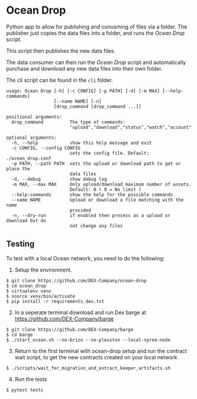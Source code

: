 # Ocean Drop

Python app to allow for publishing and conusming of files via a folder.
The publisher just copies the data files into a folder, and runs the
*Ocean Drop* script.

This script then publishes the new data files.

The data consumer can then run the *Ocean Drop* script and automatically
purchase and download any new data files into their own folder.

The cli script can be found in the `cli` folder.


```
usage: Ocean Drop [-h] [-c CONFIG] [-p PATH] [-d] [-m MAX] [--help-commands]
                  [--name NAME] [-n]
                  [drop_command [drop_command ...]]

positional arguments:
  drop_command          The type of commands:
                        "upload","download","status","watch","account"

optional arguments:
  -h, --help            show this help message and exit
  -c CONFIG, --config CONFIG
                        sets the config file. Default: ./ocean_drop.conf
  -p PATH, --path PATH  sets the upload or download path to get or place the
                        data files
  -d, --debug           show debug log
  -m MAX, --max MAX     Only upload/download maximum number of assets.
                        Default: 0 ( 0 = No limit )
  --help-commands       show the help for the possible commands
  --name NAME           Upload or download a file matching with the name
                        provided
  -n, --dry-run         if enabled then process as a upload or download but do
                        not change any files
```

## Testing

To test with a local Ocean network, you need to do the following:

1. Setup the environment.
```
$ git clone https://github.com/DEX-Company/ocean-drop
$ cd ocean_drop
$ virtualenv venv
$ source venv/bin/activate
$ pip install -r requirements_dev.txt
```

2. In a seperate terminal download and run Dex barge at https://github.com/DEX-Company/barge

```
$ git clone https://github.com/DEX-Company/barge
$ cd barge
$ ./start_ocean.sh --no-brizo --no-pleuston --local-spree-node
```

3. Return to the first terminal with ocean-drop setup and run the contract wait script, to get the new contracts created on your local network
```
$ ./scripts/wait_for_migration_and_extract_keeper_artifacts.sh
```

4. Run the tests
```
$ pytest tests
```
